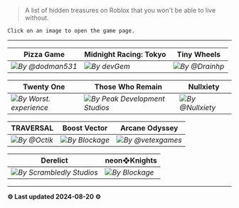 > A list of hidden treasures on Roblox that you won't be able to live without.

`Click on an image to open the game page.`

---

|Pizza Game|Midnight Racing: Tokyo|Tiny Wheels|
| - | - | - |
|[![](https://tr.rbxcdn.com/71e2bb539bd8d13f4f87d6a517a89c98/768/432/Image/Webp)](https://www.roblox.com/games/16281075967/Pizza-Game-Beta)*By @dodman531*|[![](https://tr.rbxcdn.com/4732df2dcb31756d859f70f484b95b60/768/432/Image/Webp)](https://www.roblox.com/games/3339374541/Midnight-Racing-Tokyo)*By devGem*|[![](https://tr.rbxcdn.com/011f9fc127f3f0b8867eb435351c68f1/768/432/Image/Webp)](https://www.roblox.com/games/5098630929/Tiny-Wheels)*By @Drainhp*|

|Twenty One|Those Who Remain|Nullxiety|
| - | - | - |
|[![](https://tr.rbxcdn.com/81c0004dfbe850cd6c6dd7445c63469c/768/432/Image/Webp)](https://www.roblox.com/games/16446180574/Twenty-One)*By Worst. experience*|[![](https://tr.rbxcdn.com/74251dea843bf42cf78142d1910053a1/768/432/Image/Webp)](https://www.roblox.com/games/488667523/Those-Who-Remain)*By Peak Development Studios*|[![](https://tr.rbxcdn.com/ea5433eb91ab5c2087fabca9ab66d47f/768/432/Image/Webp)](https://www.roblox.com/games/3723475719/Nullxiety)*By @Nullxiety*|

|TRAVERSAL|Boost Vector|Arcane Odyssey|
| - | - | - |
|[![](https://tr.rbxcdn.com/e658b526111e28dfd75cea4c65d4cfb8/768/432/Image/Webp)](https://www.roblox.com/games/9524634157/TRAVERSAL)*By @Octik*|[![](https://tr.rbxcdn.com/2ce6502ee177b31d08bed12656813702/768/432/Image/Webp)](https://www.roblox.com/games/2653405165/Boost-Vector)*By Blockage*|[![](https://tr.rbxcdn.com/d40db460ce35087694d32ae6076fcf18/768/432/Image/Webp)](https://www.roblox.com/games/3272915504/Arcane-Odyssey-Mistral-Update)*By @vetexgames*|

|Derelict|neon❖Knights|
| - | - |
|[![](https://tr.rbxcdn.com/4e7f8acd685145fd12cd13310447147e/768/432/Image/Webp)](https://www.roblox.com/games/9756976552/UPDATE-Derelict-Alpha)*By Scrambledly Studios*|[![](https://tr.rbxcdn.com/d572f62942e8de5eef27bcb2a8d6d80a/768/432/Image/Webp)](https://www.roblox.com/games/6552369796/neon-Knights-BETA)*By Blockage*|

---

**⚙︎ Last updated 2024-08-20 ⚙︎**

